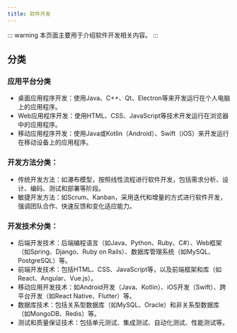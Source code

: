 ```yaml
---
title: 软件开发
---
```

::: warning
本页面主要用于介绍软件开发相关内容。
:::
<AutoCatalog base='/technology/development' />
## 分类
### 应用平台分类
- 桌面应用程序开发：使用Java、C++、Qt、Electron等来开发运行在个人电脑上的应用程序。
- Web应用程序开发：使用HTML、CSS、JavaScript等技术开发运行在浏览器中的应用程序。
- 移动应用程序开发：使用Java或Kotlin（Android）、Swift（iOS）来开发运行在移动设备上的应用程序。

### 开发方法分类：
- 传统开发方法：如瀑布模型，按照线性流程进行软件开发，包括需求分析、设计、编码、测试和部署等阶段。
- 敏捷开发方法：如Scrum、Kanban，采用迭代和增量的方式进行软件开发，强调团队合作、快速反馈和变化适应能力。

### 开发技术分类：
- 后端开发技术：后端编程语言（如Java、Python、Ruby、C#）、Web框架（如Spring、Django、Ruby on Rails）、数据库管理系统（如MySQL、PostgreSQL）等。
- 前端开发技术：包括HTML、CSS、JavaScript等，以及前端框架和库（如React、Angular、Vue.js）。
- 移动应用开发技术：如Android开发（Java、Kotlin）、iOS开发（Swift）、跨平台开发（如React Native、Flutter）等。
- 数据库技术：包括关系型数据库（如MySQL、Oracle）和非关系型数据库（如MongoDB、Redis）等。
- 测试和质量保证技术：包括单元测试、集成测试、自动化测试、性能测试等。
